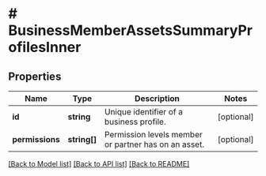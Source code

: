 # # BusinessMemberAssetsSummaryProfilesInner

## Properties

Name | Type | Description | Notes
------------ | ------------- | ------------- | -------------
**id** | **string** | Unique identifier of a business profile. | [optional]
**permissions** | **string[]** | Permission levels member or partner has on an asset. | [optional]

[[Back to Model list]](../../README.md#models) [[Back to API list]](../../README.md#endpoints) [[Back to README]](../../README.md)
